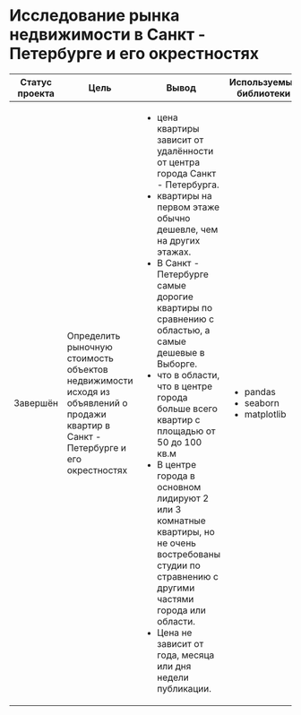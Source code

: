 # Исследование рынка недвижимости в Санкт - Петербурге и его окрестностях
Статус проекта | Цель | Вывод | Используемые библиотеки
------------- |---------------- | ---------------- | -----------------------
Завершён | Определить рыночную стоимость объектов недвижимости исходя из объявлений о продажи квартир в Санкт - Петербурге и его окрестностях | <ul><li>цена квартиры зависит от удалённости от центра города Санкт - Петербурга.</li><li>квартиры на первом этаже обычно дешевле, чем на других этажах.</li><li>В Санкт - Петербурге самые дорогие квартиры по сравнению с областью, а самые дешевые в Выборге.</li><li> что в области, что в центре города больше всего квартир с площадью от 50 до 100 кв.м</li><li> В центре города в основном лидируют 2 или 3 комнатные квартиры, но не очень востребованы студии по стравнению с другими частями города или области.</li><li>  Цена не зависит от года, месяца или дня недели публикации.</li>  | <ul><li>pandas</li><li>seaborn</li><li>matplotlib</li>
